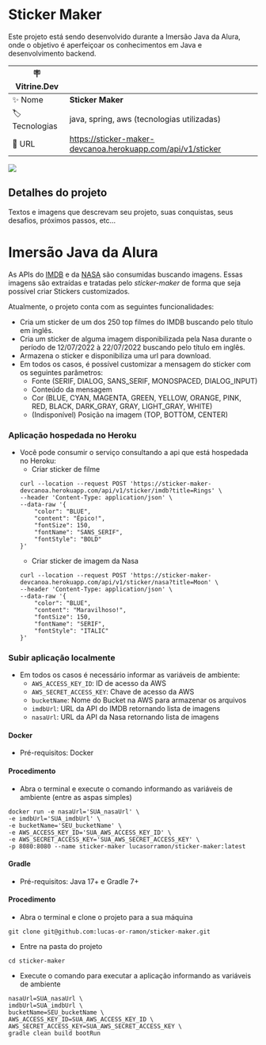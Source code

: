 # Sticker Maker

Este projeto está sendo desenvolvido durante a Imersão Java da Alura, onde o objetivo é aperfeiçoar os conhecimentos em Java e desenvolvimento backend. 

| :placard: Vitrine.Dev |     |
| -------------  | --- |
| :sparkles: Nome        | **Sticker Maker**
| :label: Tecnologias | java, spring, aws (tecnologias utilizadas)
| :rocket: URL         | https://sticker-maker-devcanoa.herokuapp.com/api/v1/sticker

<!-- Inserir imagem com a #vitrinedev ao final do link -->
![](https://static.apkdone.me/wp-content/uploads/2020/08/Sticker-Maker-poster.jpg#vitrinedev)

## Detalhes do projeto

Textos e imagens que descrevam seu projeto, suas conquistas, seus desafios, próximos passos, etc...

# Imersão Java da Alura

As APIs do [IMDB](https://imdb-api.com/) e da [NASA](https://api.nasa.gov/) são consumidas buscando imagens. Essas imagens são extraídas e tratadas pelo _sticker-maker_ de forma que seja possível criar Stickers customizados.

Atualmente, o projeto conta com as seguintes funcionalidades:
- Cria um sticker de um dos 250 top filmes do IMDB buscando pelo título em inglês.
- Cria um sticker de alguma imagem disponibilizada pela Nasa durante o período de 12/07/2022 à 22/07/2022 buscando pelo título em inglês.
- Armazena o sticker e disponibiliza uma url para download. 
- Em todos os casos, é possível customizar a mensagem do sticker com os seguintes parâmetros:
  - Fonte (SERIF, DIALOG, SANS_SERIF, MONOSPACED, DIALOG_INPUT)
  - Conteúdo da mensagem
  - Cor (BLUE, CYAN, MAGENTA, GREEN, YELLOW, ORANGE, PINK, RED, BLACK, DARK_GRAY, GRAY, LIGHT_GRAY, WHITE)
  - (Indisponível) Posição na imagem (TOP, BOTTOM, CENTER)

### Aplicação hospedada no Heroku
- Você pode consumir o serviço consultando a api que está hospedada no Heroku:
  - Criar sticker de filme
  ```shell
  curl --location --request POST 'https://sticker-maker-devcanoa.herokuapp.com/api/v1/sticker/imdb?title=Rings' \
  --header 'Content-Type: application/json' \
  --data-raw '{
      "color": "BLUE",
      "content": "Épico!",
      "fontSize": 150,
      "fontName": "SANS_SERIF",
      "fontStyle": "BOLD"
  }'
  ```
  - Criar sticker de imagem da Nasa
  ```shell
  curl --location --request POST 'https://sticker-maker-devcanoa.herokuapp.com/api/v1/sticker/nasa?title=Moon' \
  --header 'Content-Type: application/json' \
  --data-raw '{
      "color": "BLUE",
      "content": "Maravilhoso!",
      "fontSize": 150,
      "fontName": "SERIF",
      "fontStyle": "ITALIC"
  }'
  ```

### Subir aplicação localmente
- Em todos os casos é necessário informar as variáveis de ambiente:
  - `AWS_ACCESS_KEY_ID`: ID de acesso da AWS
  - `AWS_SECRET_ACCESS_KEY`: Chave de acesso da AWS
  - `bucketName`: Nome do Bucket na AWS para armazenar os arquivos
  - `imdbUrl`: URL da API do IMDB retornando lista de imagens
  - `nasaUrl`: URL da API da Nasa retornando lista de imagens
  
#### Docker
- Pré-requisitos: Docker

#### Procedimento
- Abra o terminal e execute o comando informando as variáveis de ambiente (entre as aspas simples)
```shell
docker run -e nasaUrl='SUA_nasaUrl' \
-e imdbUrl='SUA_imdbUrl' \
-e bucketName='SEU_bucketName' \
-e AWS_ACCESS_KEY_ID='SUA_AWS_ACCESS_KEY_ID' \
-e AWS_SECRET_ACCESS_KEY='SUA_AWS_SECRET_ACCESS_KEY' \
-p 8080:8080 --name sticker-maker lucasorramon/sticker-maker:latest
 ```

#### Gradle
- Pré-requisitos: Java 17+ e Gradle 7+

#### Procedimento
- Abra o terminal e clone o projeto para a sua máquina
```shell
git clone git@github.com:lucas-or-ramon/sticker-maker.git
```
- Entre na pasta do projeto
```shell
cd sticker-maker
```
- Execute o comando para executar a aplicação informando as variáveis de ambiente
```shell
nasaUrl=SUA_nasaUrl \
imdbUrl=SUA_imdbUrl \
bucketName=SEU_bucketName \
AWS_ACCESS_KEY_ID=SUA_AWS_ACCESS_KEY_ID \
AWS_SECRET_ACCESS_KEY=SUA_AWS_SECRET_ACCESS_KEY \ 
gradle clean build bootRun
```
